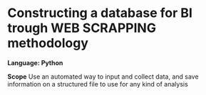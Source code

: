 # Constructing a database for BI trough WEB SCRAPPING methodology
**Language: Python**

**Scope** Use an automated way to input and collect data, and save information on a structured file to use for any kind of analysis
